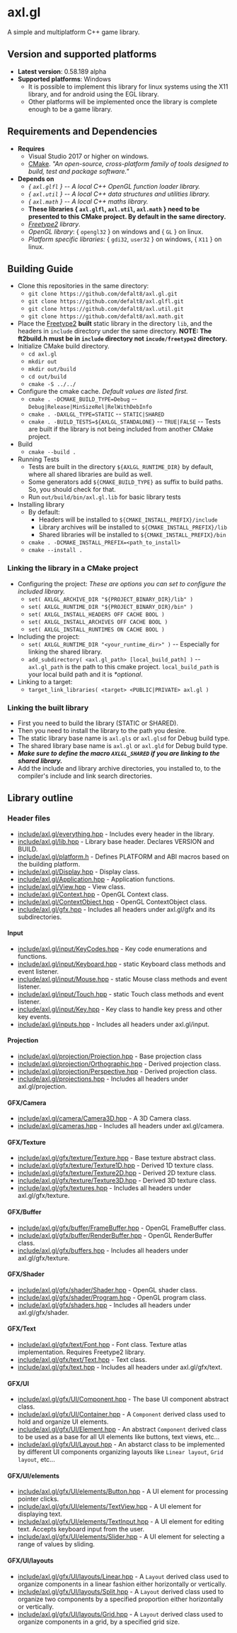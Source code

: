 
# axl.gl

A simple and multiplatform C++ game library.

## Version and supported platforms

- **Latest version**: 0.58.189 alpha
- **Supported platforms**: Windows
  - It is possible to implement this library for linux systems using the X11 library, and for android using the EGL library.
  - Other platforms will be implemented once the library is complete enough to be a game library.

## Requirements and Dependencies

- **Requires**
  - Visual Studio 2017 or higher on windows.
  - [CMake](https://cmake.org/download). *"An open-source, cross-platform family of tools designed to build, test and package software."*
- **Depends on**
  - *{ `axl.glfl` } -- A local C++ OpenGL function loader library.*
  - *{ `axl.util` } -- A local C++ data structures and utilities library.*
  - *{ `axl.math` } -- A local C++ maths library.*
  - **These libraries { `axl.glfl`, `axl.util`, `axl.math` } need to be presented to this CMake project. By default in the same directory.**
  - *[Freetype2](https://www.freetype.org/) library*.
  - *OpenGL library*: { `opengl32` } on windows and { `GL` } on linux.
  - *Platform specific libraries:* { `gdi32`, `user32` } on windows, { `X11` } on linux.

## Building Guide

- Clone this repositories in the same directory:
  - `git clone https://github.com/defalt8/axl.gl.git`
  - `git clone https://github.com/defalt8/axl.glfl.git`
  - `git clone https://github.com/defalt8/axl.util.git`
  - `git clone https://github.com/defalt8/axl.math.git`
- Place the [Freetype2](https://www.freetype.org/) **built** static library in the directory `lib`, and the headers in `include` directory under the same directory. **NOTE: The ft2build.h must be in `include` directory not `incude/freetype2` directory.**
- Initialize CMake build directory.
  - `cd axl.gl`
  - `mkdir out`
  - `mkdir out/build`
  - `cd out/build`
  - `cmake -S ../../`
- Configure the cmake cache. *Default values are listed first.*
  - `cmake . -DCMAKE_BUILD_TYPE=Debug` -- `Debug|Release|MinSizeRel|RelWithDebInfo`
  - `cmake . -DAXLGL_TYPE=STATIC` -- `STATIC|SHARED`
  - `cmake . -BUILD_TESTS=${AXLGL_STANDALONE}` -- `TRUE|FALSE` -- Tests are built if the library is not being included from another CMake project.
- Build
  - `cmake --build .`
- Running Tests
  - Tests are built in the directory `${AXLGL_RUNTIME_DIR}` by default, where all shared libraries are build as well.
  - Some generators add `${CMAKE_BUILD_TYPE}` as suffix to build paths. So, you should check for that.
  - Run `out/build/bin/axl.gl.lib` for basic library tests
- Installing library
  - By default:
    - Headers will be installed to `${CMAKE_INSTALL_PREFIX}/include`
    - Library archives will be installed to `${CMAKE_INSTALL_PREFIX}/lib`
    - Shared libraries will be installed to `${CMAKE_INSTALL_PREFIX}/bin`
  - `cmake . -DCMAKE_INSTALL_PREFIX=<path_to_install>`
  - `cmake --install .`

### Linking the library in a CMake project

- Configuring the project: *These are options you can set to configure the included library.*
  - `set( AXLGL_ARCHIVE_DIR "${PROJECT_BINARY_DIR}/lib" )`
  - `set( AXLGL_RUNTIME_DIR "${PROJECT_BINARY_DIR}/bin" )`
  - `set( AXLGL_INSTALL_HEADERS OFF CACHE BOOL )`
  - `set( AXLGL_INSTALL_ARCHIVES OFF CACHE BOOL )`
  - `set( AXLGL_INSTALL_RUNTIMES ON CACHE BOOL )`
- Including the project:
  - `set( AXLGL_RUNTIME_DIR "<your_runtime_dir>" )` -- Especially for linking the shared library.
  - `add_subdirectory( <axl.gl_path> [local_build_path] )` -- `axl.gl_path` is the path to this cmake project. `local_build_path` is your local build path and it is *\*optional*.
- Linking to a target:
  - `target_link_libraries( <target> <PUBLIC|PRIVATE> axl.gl )`

### Linking the built library

- First you need to build the library (STATIC or SHARED).
- Then you need to install the library to the path you desire.
- The static library base name is `axl.gls` or `axl.glsd` for Debug build type.
- The shared library base name is `axl.gl` or `axl.gld` for Debug build type.
- ***Make sure to define the macro `AXLGL_SHARED` if you are linking to the shared library.***
- Add the include and library archive directories, you installed to, to the compiler's include and link search directories.

## Library outline

### Header files

- [include/axl.gl/everything.hpp](/include/axl.gl/everything.hpp) - Includes every header in the library.
- [include/axl.gl/lib.hpp](/include/axl.gl/lib.hpp) - Library base header. Declares VERSION and BUILD.
- [include/axl.gl/platform.h](/include/axl.gl/platform.h) - Defines PLATFORM and ABI macros based on the building platform.
- [include/axl.gl/Display.hpp](/include/axl.gl/Display.hpp) - Display class.
- [include/axl.gl/Application.hpp](/include/axl.gl/Application.hpp) - Application functions.
- [include/axl.gl/View.hpp](/include/axl.gl/View.hpp) - View class.
- [include/axl.gl/Context.hpp](/include/axl.gl/Context.hpp) - OpenGL Context class.
- [include/axl.gl/ContextObject.hpp](/include/axl.gl/ContextObject.hpp) - OpenGL ContextObject class.
- [include/axl.gl/gfx.hpp](/include/axl.gl/gfx.hpp) - Includes all headers under axl.gl/gfx and its subdirectories.

#### Input

- [include/axl.gl/input/KeyCodes.hpp](/include/axl.gl/input/KeyCodes.hpp) - Key code enumerations and functions.
- [include/axl.gl/input/Keyboard.hpp](/include/axl.gl/input/Keyboard.hpp) - static Keyboard class methods and event listener.
- [include/axl.gl/input/Mouse.hpp](/include/axl.gl/input/Mouse.hpp) - static Mouse class methods and event listener.
- [include/axl.gl/input/Touch.hpp](/include/axl.gl/input/Touch.hpp) - static Touch class methods and event listener.
- [include/axl.gl/input/Key.hpp](/include/axl.gl/input/Key.hpp) - Key class to handle key press and other key events.
- [include/axl.gl/inputs.hpp](/include/axl.gl/inputs.hpp) - Includes all headers under axl.gl/input.

#### Projection

- [include/axl.gl/projection/Projection.hpp](/include/axl.gl/projection/Projection.hpp) - Base projection class
- [include/axl.gl/projection/Orthographic.hpp](/include/axl.gl/projection/Orthographic.hpp) - Derived projection class.
- [include/axl.gl/projection/Perspective.hpp](/include/axl.gl/projection/Perspective.hpp) - Derived projection class.
- [include/axl.gl/projections.hpp](/include/axl.gl/projections.hpp) - Includes all headers under axl.gl/projection.

#### GFX/Camera

- [include/axl.gl/camera/Camera3D.hpp](/include/axl.gl/camera/Camera3D.hpp) - A 3D Camera class.
- [include/axl.gl/cameras.hpp](/include/axl.gl/cameras.hpp) - Includes all headers under axl.gl/camera.

#### GFX/Texture

- [include/axl.gl/gfx/texture/Texture.hpp](/include/axl.gl/gfx/texture/Texture.hpp) - Base texture abstract class.
- [include/axl.gl/gfx/texture/Texture1D.hpp](/include/axl.gl/gfx/texture/Texture1D.hpp) - Derived 1D texture class.
- [include/axl.gl/gfx/texture/Texture2D.hpp](/include/axl.gl/gfx/texture/Texture2D.hpp) - Derived 2D texture class.
- [include/axl.gl/gfx/texture/Texture3D.hpp](/include/axl.gl/gfx/texture/Texture3D.hpp) - Derived 3D texture class.
- [include/axl.gl/gfx/textures.hpp](/include/axl.gl/gfx/textures.hpp) - Includes all headers under axl.gl/gfx/texture.

#### GFX/Buffer

- [include/axl.gl/gfx/buffer/FrameBuffer.hpp](/include/axl.gl/gfx/buffer/FrameBuffer.hpp) - OpenGL FrameBuffer class.
- [include/axl.gl/gfx/buffer/RenderBuffer.hpp](/include/axl.gl/gfx/buffer/RenderBuffer.hpp) - OpenGL RenderBuffer class.
- [include/axl.gl/gfx/buffers.hpp](/include/axl.gl/gfx/buffers.hpp) - Includes all headers under axl.gl/gfx/texture.

#### GFX/Shader

- [include/axl.gl/gfx/shader/Shader.hpp](/include/axl.gl/gfx/shader/Shader.hpp) - OpenGL shader class.
- [include/axl.gl/gfx/shader/Program.hpp](/include/axl.gl/gfx/shader/Program.hpp) - OpenGL program class.
- [include/axl.gl/gfx/shaders.hpp](/include/axl.gl/gfx/shaders.hpp) - Includes all headers under axl.gl/gfx/shader.

#### GFX/Text

- [include/axl.gl/gfx/text/Font.hpp](/include/axl.gl/gfx/text/Font.hpp) - Font class. Texture atlas implementation. Requires Freetype2 library.
- [include/axl.gl/gfx/text/Text.hpp](/include/axl.gl/gfx/text/Text.hpp) - Text class.
- [include/axl.gl/gfx/text.hpp](/include/axl.gl/gfx/text.hpp) - Includes all headers under axl.gl/gfx/text.

#### GFX/UI

- [include/axl.gl/gfx/UI/Component.hpp](/include/axl.gl/gfx/UI/Component.hpp) - The base UI component abstract class.
- [include/axl.gl/gfx/UI/Container.hpp](/include/axl.gl/gfx/UI/Container.hpp) - A `Component` derived class used to hold and organize UI elements.
- [include/axl.gl/gfx/UI/Element.hpp](/include/axl.gl/gfx/UI/Element.hpp) - An abstract `Component` derived class to be used as a base for all UI elements like buttons, text views, etc...
- [include/axl.gl/gfx/UI/Layout.hpp](/include/axl.gl/gfx/UI/Layout.hpp) - An abstarct class to be implemented by different UI components organizing layouts like `Linear layout`, `Grid layout`, etc...

#### GFX/UI/elements

- [include/axl.gl/gfx/UI/elements/Button.hpp](/include/axl.gl/gfx/UI/elements/Button.hpp) - A UI element for processing pointer clicks.
- [include/axl.gl/gfx/UI/elements/TextView.hpp](/include/axl.gl/gfx/UI/elements/TextView.hpp) - A UI element for displaying text.
- [include/axl.gl/gfx/UI/elements/TextInput.hpp](/include/axl.gl/gfx/UI/elements/TextInput.hpp) - A UI element for editing text. Accepts keyboard input from the user.
- [include/axl.gl/gfx/UI/elements/Slider.hpp](/include/axl.gl/gfx/UI/elements/Slider.hpp) - A UI element for selecting a range of values by sliding.

#### GFX/UI/layouts

- [include/axl.gl/gfx/UI/layouts/Linear.hpp](/include/axl.gl/gfx/UI/layouts/Linear.hpp) - A `Layout` derived class used to organize components in a linear fashion either horizontally or vertically.
- [include/axl.gl/gfx/UI/layouts/Split.hpp](/include/axl.gl/gfx/UI/layouts/Split.hpp) - A `Layout` derived class used to organize two components by a specified proportion either horizontally or vertically.
- [include/axl.gl/gfx/UI/layouts/Grid.hpp](/include/axl.gl/gfx/UI/layouts/Grid.hpp) - A `Layout` derived class used to organize components in a grid, by a specified grid size.
